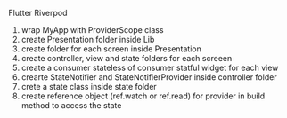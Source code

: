 Flutter Riverpod 

1. wrap MyApp with ProviderScope class
2. create Presentation folder inside Lib 
3. create folder for each screen inside Presentation
4. create controller, view and state folders for each screeen 
5. create a consumer stateless of consumer statful widget for each view
6. crearte StateNotifier and StateNotifierProvider inside controller folder
7. crete a state class inside state folder
8. create reference object (ref.watch or ref.read) for provider in build method to access the state 